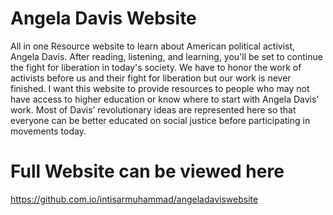 # Angela Davis Website
All in one Resource website to learn about American political activist, Angela Davis. After reading, listening, and learning, you'll be set to continue the fight for liberation in today's society. We have to honor the work of activists before us and their fight for liberation but our work is never finished. I want this website to provide resources to people who may not have access to higher education or know where to start with Angela Davis’ work. Most of Davis’ revolutionary ideas are represented here so that everyone can be better educated on social justice before participating in movements today.
# Full Website can be viewed here
https://github.com.io/intisarmuhammad/angeladaviswebsite
